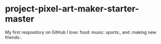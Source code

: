 # project-pixel-art-maker-starter-master
My first respository on GitHub
I love: food: music: sports:, and :making new friends:.
